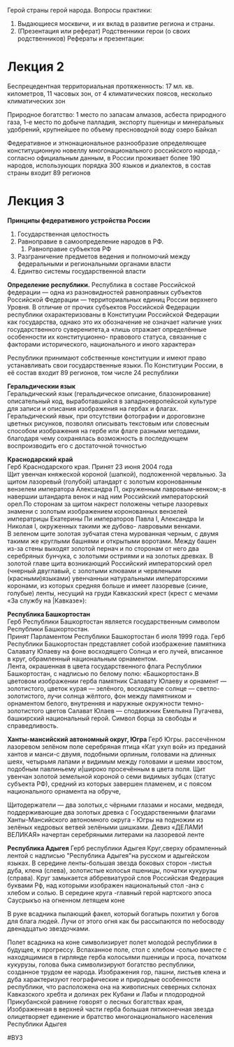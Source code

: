 Герой страны герой народа. Вопросы практики:
1. Выдающиеся москвичи, и их вклад в развитие региона и страны.
2. (Презентация или реферат) Родственники герои (о своих родственников)
Рефераты и презентации:
# Лекция 2
Беспрецедентная территориальная протяженность: 17 мл. кв. километров, 11 часовых зон, от 4 климатических поясов, несколько климатических зон  

Природное богатство: 1 место по запасам алмазов, асбеста природного газа, 1-е место по добыче палладия, экспорту
пшеницы и минеральных удобрений, крупнейшее по объему
пресноводной воду озеро Байкал

Федеративное и этнонациональное разнообразие определяющее конституционную новеллу многонационального российского народа,-согласно официальным данным, в России проживает более 190 народов, использующих порядка 300 языков и диалектов, в состав страны входит 89 регионов
# Лекция 3

**Принципы федеративного устройства России**
1. Государственная целостность
2. Равноправие в самоопределение народов в РФ.
	1. Равноправие субъектов РФ
3. Разграничение предметов ведения и полномочий между федеральными и региональными органами власти
4. Единтво системы государственной власти 
 
**Определение республики.**
Республика в составе Российской федерации — одна из разновидностей равноправных субъектов Российской Федерации — территориальных единиц России верхнего Уровня. B отличие от прочих субъектов Российской Федерации республики охарактеризованы в Конституции Российской Федерации как государства, однако это их обозначение не означает наличие уних государственного суверенитета,а «лишь отражает определённые особенности их конституционно- правового статуса, связанные с факторами исторического, национального и иного характера»

Республики принимают собственные конституции и имеют право устанавливать свои государственные языки. По Конституции России, в её состав входит 89 регионов, том числе 24 республики

**Геральдическии язык**  
Геральдический язык (геральдическое описание, блазонирование) описательный код, выработавшийся в западноевропейской культуре для записи и описания изображения на гербах и флагах. Геральдический явык, при отсутствии фотографии и дороговизне цветных рисунков, позволял описывать текстовым или словесным способом изображения на гербе или флаге разными методами, благодаря чему сохранялась возможность в последующем воспроизводить его с достаточной точностью

**Краснодарский край**   
Герб Краснодарского края. Принят 23 июня 2004 года  
Щит увенчан княжеской короной (шапкой), подложенной червльнью. За щитом лазоревый (голубой) штандарт с золотым коронованным вензелем императора Александра П, окруженным лавровым-венком;-в навершии штандарта венок и над ним Российский императорский орел.По сторонам за щитом накрест положены четыре лазоревых знамени с золотым изображением коронованных вензелей императрицы Екатерины Пи императоров Павла І, Александра Іи Николая І, окруженных такими же дубово- лавровыми венками.   
В зеленом щите золотая зубчатая стена мурованная черным, с двумя такими же круглыми башнями и открытыми воротами. Между башен из-за стены выходят золотой пернач и по сторонам от него два серебряных бунчука, с золотыми остриями и на золотых древках. В золотой главе щита возникающий Российский императорский орел (чнерный двуглавый, с золотыми клювами и червлеными (красными)языками) увенчанныи натуральными императорскими коронами, из которых средняя больше и имеет лазоревые (синие, голубые) ленты, несущий на груди Кавказский крест (крест с мечами «За службу на |Кавказе»):   

**Республика Башкортостан**   
Герб Республики Башкортостан является государственным символом Республики Башкортостан.   
Принят Парламентом Республики Башкортостан б июля 1999 года.
Герб Республики Башкортостан представляет собой изображение памятника Салавату Юлаеву на фоне восходящего Солнца и его лучей, вписанное в круг, обрамленный национальным орнаментом.   
Лента, окрашенная в цвета государственного флага Республики Башкортостан, с надписью по белому полю: «Башкортостан».В цветовом изображении герба памятник Салавату Юлаеву и орнамент — золотистого, цветок курая — зелёного, восходящее солнце — светло-золотистого, лучи солнца жёлтого, фон между памятником и орнаментом белого, внутренняя и наружные окружности темно-золотистого цветов 
Салават Юлаев — сподвижник Емельяна Пугачева, башкирский национальный герой. Символ борца зa свободы и справедливость.  

**Ханты-мансийский автономный округ, Югра**
Герб Югры.
рассечённом лазоревом
зелёном
поле серебряная птица «Кат ухуп
вой» из преданий хантов и манси-с
двумя, подобными орлиным,
головами на длинных шеях,
четырьмя лапами и видимым между
головами и шеями хвостом,
подобным павлиньему и|широко
просечённым в цвета поля. Щит
увенчан золотой земельной короной
о семи видимых зубцах (статус
субъекта РФ), средний из которых
завершен пламенем, и с поясом
национального орнамента на обруче,  

Щитодержатели — два золотых,с
чёрными глазами и носами,
медведя, поддерживающие два
золотых древка с
Государственными флагами
Ханты-Мансийского автономного
округа - Югры на подножии из
зелёных кедровых ветвей
зелёными шишками.
Девиз «ДЕЛАМИ ВЕЛИКАЯ»
начертан серебряными литерами
на лазоревой ленте  

**Республика Адыгея**
Герб республики Адыгея
Круг,сверху обрамленный лентой с
надписью "Республика Адыгея"на
русском и адыгейском языках. В
середине ленты-большая звезда
боковых сторон -листья дуба, клена
(слева), золотистые колосья пшеницы,
початки кукурузы (справа). Круг
замыкается аббревиатурой слов
Российская Федерация
буквами Рф,
над которыми изображен
национальный стол -анэ с хлебом и
солью. В середине круга -главный
герой нартского эпоса Саусрыкъо на
огненном летящем коне


В руке всадника
пылающий факел,
который богатырь похитил у богов для
блага людей. Лучи от этого огня как бы
рассыпаются по небосводу
двенадцатью звездочками.



Полет всадника на коне символизирует
полет молодой республики в будущее, к
прогрессу. Вспаханное поле, стол с хлебом
-солью вместе с находящимися в гирлянде
герба колосьями пшеницы и проса,
початком кукурузы, голова быка
символизируют богатство республики,
созданное трудом ее народа.
Изображения гор, пашни, листьев клена и
дуба характеризуют географические и
природные особенности республики, что
расположена она на живописных
северных склонах Кавказского хребта и
долинах рек Кубани и Лабы и
плодородной Прикубанской равнине
говорят о лесных богатствах края,
Изображенная в верхней части герба
большая пятиконечная звезда
олицетворяет единение и братство
многонационального населения
Республики Адыгея


#ВУЗ